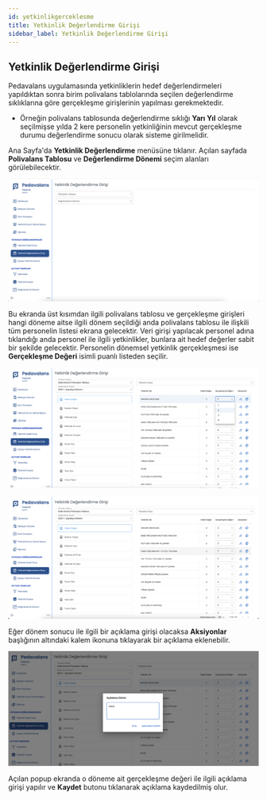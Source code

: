 ```yaml
---
id: yetkinlikgerceklesme
title: Yetkinlik Değerlendirme Girişi
sidebar_label: Yetkinlik Değerlendirme Girişi
---
```

## Yetkinlik Değerlendirme Girişi

Pedavalans uygulamasında yetkinliklerin hedef değerlendirmeleri yapıldıktan sonra birim polivalans tablolarında seçilen değerlendirme sıklıklarına göre gerçekleşme
girişlerinin yapılması gerekmektedir.

- Örneğin polivalans tablosunda değerlendirme sıklığı **Yarı Yıl** olarak seçilmişse yılda 2 kere personelin yetkinliğinin mevcut gerçekleşme durumu değerlendirme sonucu olarak sisteme girilmelidir.

Ana Sayfa'da **Yetkinlik Değerlendirme** menüsüne tıklanır. Açılan sayfada  **Polivalans Tablosu**  ve **Değerlendirme Dönemi** seçim alanları görülebilecektir.

![Yetkinlik Gerçekleşme Girişi](../images/yetkinlikgerceklesme1.png)

Bu ekranda üst kısımdan ilgili polivalans tablosu ve gerçekleşme girişleri hangi döneme aitse ilgili dönem seçildiği anda polivalans tablosu ile ilişkili tüm personelin listesi ekrana gelecektir. Veri girişi yapılacak personel adına tıklandığı anda personel ile ilgili yetkinlikler, bunlara ait hedef değerler sabit bir şekilde gelecektir. Personelin dönemsel yetkinlik gerçekleşmesi ise **Gerçekleşme Değeri** isimli puanlı listeden seçilir. 

![Yetkinlik Gerçekleşme Girişi](../images/yetkinlikgerceklesme3.png)

![Yetkinlik Gerçekleşme Girişi](../images/yetkinlikgerceklesme2.png)

Eğer dönem sonucu ile ilgili bir açıklama girişi olacaksa **Aksiyonlar** başlığının altındaki kalem ikonuna tıklayarak bir açıklama eklenebilir.

![Yetkinlik Açıklama Girişi](../images/degerlendirmeaciklamasi.png)

Açılan popup ekranda o döneme ait gerçekleşme değeri ile ilgili açıklama girişi yapılır ve **Kaydet** butonu tıklanarak açıklama kaydedilmiş olur.


